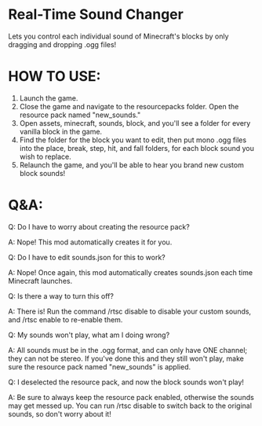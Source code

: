 # Real-Time Sound Changer

Lets you control each individual sound of Minecraft's blocks by only dragging and dropping .ogg files!

# HOW TO USE:
1. Launch the game.
2. Close the game and navigate to the resourcepacks folder. Open the resource pack named "new_sounds."
3. Open assets, minecraft, sounds, block, and you'll see a folder for every vanilla block in the game.
4. Find the folder for the block you want to edit, then put mono .ogg files into the place, break, step, hit, and fall folders, for each block sound you wish to replace.
5. Relaunch the game, and you'll be able to hear you brand new custom block sounds!

# Q&A:
Q: Do I have to worry about creating the resource pack?

A: Nope! This mod automatically creates it for you.


Q: Do I have to edit sounds.json for this to work?

A: Nope! Once again, this mod automatically creates sounds.json each time Minecraft launches.


Q: Is there a way to turn this off?

A: There is! Run the command /rtsc disable to disable your custom sounds, and /rtsc enable to re-enable them.


Q: My sounds won't play, what am I doing wrong?

A: All sounds must be in the .ogg format, and can only have ONE channel; they can not be stereo. If you've done this and they still won't play, make sure the resource pack named "new_sounds" is applied.


Q: I deselected the resource pack, and now the block sounds won't play!

A: Be sure to always keep the resource pack enabled, otherwise the sounds may get messed up. You can run /rtsc disable to switch back to the original sounds, so don't worry about it!
